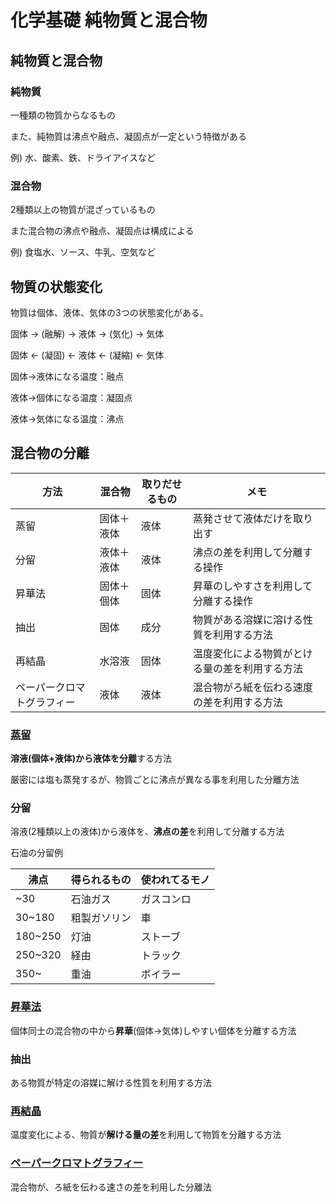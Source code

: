 # 化学基礎 純物質と混合物



## 純物質と混合物



### 純物質

一種類の物質からなるもの

また、純物質は沸点や融点、凝固点が一定という特徴がある

例) 水、酸素、鉄、ドライアイスなど



### 混合物

2種類以上の物質が混ざっているもの

また混合物の沸点や融点、凝固点は構成による

例) 食塩水、ソース、牛乳、空気など



## 物質の状態変化

物質は個体、液体、気体の3つの状態変化がある。



固体 → (融解) → 液体 → (気化) → 気体

固体 ← (凝固) ← 液体 ← (凝縮) ← 気体



固体→液体になる温度：融点

液体→個体になる温度：凝固点

液体→気体になる温度：沸点



## 混合物の分離

| 方法                       | 混合物     | 取りだせるもの | メモ                                           |
| -------------------------- | ---------- | -------------- | ---------------------------------------------- |
| 蒸留                       | 固体＋液体 | 液体           | 蒸発させて液体だけを取り出す                   |
| 分留                       | 液体＋液体 | 液体           | 沸点の差を利用して分離する操作                 |
| 昇華法                     | 固体＋個体 | 固体           | 昇華のしやすさを利用して分離する操作           |
| 抽出                       | 固体       | 成分           | 物質がある溶媒に溶ける性質を利用する方法       |
| 再結晶                     | 水溶液     | 固体           | 温度変化による物質がとける量の差を利用する方法 |
| ペーパークロマトグラフィー | 液体       | 液体           | 混合物がろ紙を伝わる速度の差を利用する方法     |



### [蒸留](https://twitter.com/YouTube)

**溶液(個体+液体)から液体を分離**する方法

厳密には塩も蒸発するが、物質ごとに沸点が異なる事を利用した分離方法



### 分留

溶液(2種類以上の液体)から液体を、**沸点の差**を利用して分離する方法



石油の分留例

| 沸点    | 得られるもの | 使われてるモノ |
| ------- | ------------ | -------------- |
| ~30     | 石油ガス     | ガスコンロ     |
| 30~180  | 粗製ガソリン | 車             |
| 180~250 | 灯油         | ストーブ       |
| 250~320 | 経由         | トラック       |
| 350~    | 重油         | ボイラー       |



### [昇華法](https://youtu.be/ormrJnku4v4)

個体同士の混合物の中から**昇華**(個体→気体)しやすい個体を分離する方法



### 抽出

ある物質が特定の溶媒に解ける性質を利用する方法



### [再結晶](https://youtu.be/MLkH_Ra6Wpc)

温度変化による、物質が**解ける量の差**を利用して物質を分離する方法



### [ペーパークロマトグラフィー](https://youtu.be/ev0DsES5VTg)

混合物が、ろ紙を伝わる速さの差を利用した分離法

